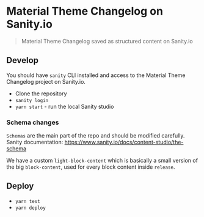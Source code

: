 # Material Theme Changelog on Sanity.io

> Material Theme Changelog saved as structured content on Sanity.io

## Develop

You should have `sanity` CLI installed and access to the Material Theme Changelog project on Sanity.io.

- Clone the repository
- `sanity login`
- `yarn start` - run the local Sanity studio

### Schema changes

`Schemas` are the main part of the repo and should be modified carefully.
Sanity documentation: https://www.sanity.io/docs/content-studio/the-schema

We have a custom `light-block-content` which is basically a small version of the big `block-content`, used for every block content inside `release`.

## Deploy

- `yarn test`
- `yarn deploy`



